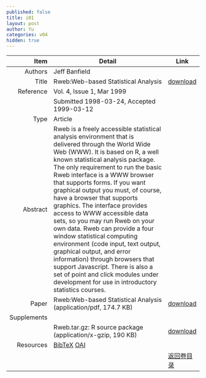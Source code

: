 ```yaml
---
published: false
title: i01
layout: post
author: Yu
categories: v04
hidden: true
---
```


| Item | Detail | Link |
|---:|---|---|
| Authors | Jeff Banfield| |
| Title |Rweb:Web-based Statistical Analysis | [download](http://www.jstatsoft.org/v04/i01/paper) |
| Reference |Vol. 4, Issue 1, Mar 1999 | |
| | Submitted 1998-03-24, Accepted 1999-03-12| | 
| Type | Article| |
| Abstract | Rweb is a freely accessible statistical analysis environment that is delivered through the World Wide Web (WWW). It is based on R, a well known statistical analysis package. The only requirement to run the basic Rweb interface is a WWW browser that supports forms. If you want graphical output you must, of course, have a browser that supports graphics. The interface provides access to WWW accessible data sets, so you may run Rweb on your own data. Rweb can provide a four window statistical computing environment (code input, text output, graphical output, and error information) through browsers that support Javascript. There is also a set of point and click modules under development for use in introductory statistics courses. | |
| Paper | Rweb:Web-based Statistical Analysis  (application/pdf, 174.7 KB)| [download](http://www.jstatsoft.org/v04/i01/paper) |
| Supplements | | |
| |Rweb.tar.gz: R source package  (application/x-gzip, 190 KB)|  [download](http://www.jstatsoft.org/v04/i01/supp/1) |
| Resources | [BibTeX](http://www.jstatsoft.org/v04/i01/bibtex) [OAI](http://www.jstatsoft.org/oai?verb=GetRecord&identifier=oai.jstatsoft/v04/i01&prefix=oai_dc)| |
| |  | [返回卷目录]({{site.baseurl}}/volume/v04.html) |